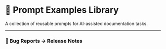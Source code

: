 # 💬 Prompt Examples Library

A collection of reusable prompts for AI-assisted documentation tasks.

---

### 🧾 Bug Reports → Release Notes
